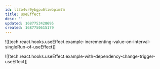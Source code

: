 ```yaml
---
id: ll3o4vr9ybgpu6liwbpim7m
title: useEffect
desc: ''
updated: 1687753428695
created: 1687750615179
---
```


![[tech.react.hooks.useEffect.example-incrementing-value-on-interval-singleRun-of-useEffect]]

![[tech.react.hooks.useEffect.example-with-dependency-change-trigger-useEffect]]



